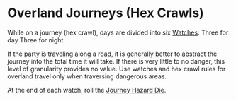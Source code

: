 # Overland Journeys (Hex Crawls)

While on a journey (hex crawl), days are divided into six [Watches](Watches.md): 
	Three for day
	Three for night 

If the party is traveling along a road, it is generally better to abstract the journey into the total time it will take. If there is very little to no danger, this level of granularity provides no value. Use watches and hex crawl rules for overland travel only when traversing dangerous areas.

At the end of each watch, roll the [Journey Hazard Die](Journey%20Hazard%20Die.md).